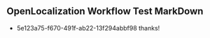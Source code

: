 ## OpenLocalization Workflow Test MarkDown
* 5e123a75-f670-491f-ab22-13f294abbf98 thanks!

<!--HONumber=Jul16_HO3-->


